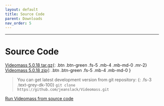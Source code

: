```yaml
---
layout: default
title: Source Code
parent: Downloads
nav_order: 5
---
```


---
  
# Source Code

[Videomass 5.0.18 tar.gz](https://github.com/jeanslack/Videomass/archive/refs/tags/v5.0.18.tar.gz){: .btn .btn-green .fs-5 .mb-4 .mb-md-0 .mr-2}
[Videomass 5.0.18 zip](https://github.com/jeanslack/Videomass/archive/refs/tags/v5.0.18.zip){: .btn .btn-green .fs-5 .mb-4 .mb-md-0 }

> You can get latest development version from git repository:
{: .fs-3 .text-grey-dk-100}
`git clone https://github.com/jeanslack/Videomass.git`

[Run Videomass from source code](https://github.com/jeanslack/Videomass/wiki/Run-Videomass-from-source-code) 
